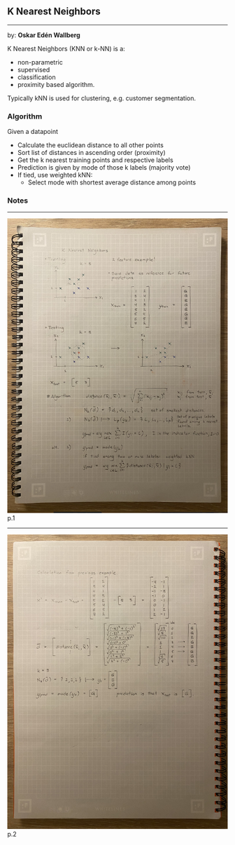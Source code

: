 
## K Nearest Neighbors
___
by: __Oskar Edén Wallberg__ <br>

K Nearest Neighbors (KNN or k-NN) is a:
- non-parametric
- supervised
- classification
- proximity based
algorithm. <br>

Typically kNN is used for clustering, e.g. customer segmentation.


### Algorithm
Given a datapoint
- Calculate the euclidean distance to all other points
- Sort list of distances in ascending order (proximity)
- Get the k nearest training points and respective labels
- Prediction is given by mode of those k labels (majority vote)
- If tied, use weighted kNN:
    *  Select mode with shortest average distance among points


### Notes
___
![kNN_note_p1](./notes/kNN_note_p1.jpg)
p.1
___
![kNN_note_p2](./notes/kNN_note_p2.jpg)
p.2



